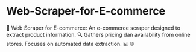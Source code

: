 # Web-Scraper-for-E-commerce
🛒 Web Scraper for E-commerce: An e-commerce scraper designed to extract product information. 🔍 Gathers pricing dan availability from online stores. Focuses on automated data extraction. 📊 🌐
